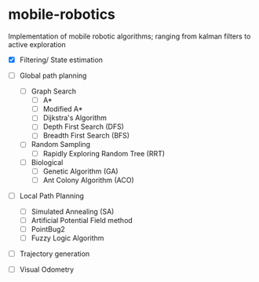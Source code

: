 # mobile-robotics
 Implementation of mobile robotic algorithms; ranging from kalman filters to active exploration
- [x] Filtering/ State estimation
- [ ] Global path planning
  - [ ] Graph Search
    - [ ] A*
    - [ ] Modified A*
    - [ ] Dijkstra's Algorithm
    - [ ] Depth First Search (DFS)
    - [ ] Breadth First Search (BFS)
  - [ ] Random Sampling
    - [ ] Rapidly Exploring Random Tree (RRT)
  - [ ] Biological
    - [ ] Genetic Algorithm (GA)
    - [ ] Ant Colony Algorithm (ACO)
- [ ] Local Path Planning
  - [ ] Simulated Annealing (SA)
  - [ ] Artificial Potential Field method
  - [ ] PointBug2
  - [ ] Fuzzy Logic Algorithm
- [ ] Trajectory generation
- [ ] Visual Odometry
 
 
 
